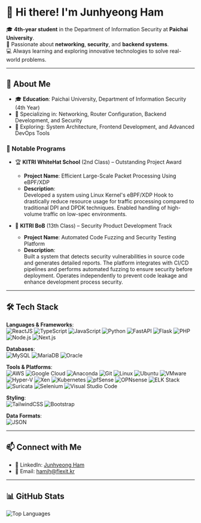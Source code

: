 # 👋 Hi there! I'm Junhyeong Ham

🎓 **4th-year student** in the Department of Information Security at **Paichai University**.  
🌟 Passionate about **networking**, **security**, and **backend systems**.  
💻 Always learning and exploring innovative technologies to solve real-world problems.

---

## 🌟 About Me

- 🎓 **Education**: Paichai University, Department of Information Security (4th Year)  
- 🔧 Specializing in: Networking, Router Configuration, Backend Development, and Security  
- 🚀 Exploring: System Architecture, Frontend Development, and Advanced DevOps Tools

### 🌟 Notable Programs
- 🏆 **KITRI WhiteHat School** (2nd Class) – Outstanding Project Award  
  - **Project Name**: Efficient Large-Scale Packet Processing Using eBPF/XDP  
  - **Description**:  
    Developed a system using Linux Kernel's eBPF/XDP Hook to drastically reduce resource usage for traffic processing compared to traditional DPI and DPDK techniques. Enabled handling of high-volume traffic on low-spec environments.

- 🔧 **KITRI BoB** (13th Class) – Security Product Development Track  
  - **Project Name**: Automated Code Fuzzing and Security Testing Platform  
  - **Description**:  
    Built a system that detects security vulnerabilities in source code and generates detailed reports. The platform integrates with CI/CD pipelines and performs automated fuzzing to ensure security before deployment. Operates independently to prevent code leakage and enhance development process security.

---

## 🛠️ Tech Stack

**Languages & Frameworks**:  
![ReactJS](https://img.shields.io/badge/-ReactJS-61DAFB?logo=react&logoColor=white) 
![TypeScript](https://img.shields.io/badge/-TypeScript-3178C6?logo=typescript&logoColor=white) 
![JavaScript](https://img.shields.io/badge/-JavaScript-F7DF1E?logo=javascript&logoColor=black) 
![Python](https://img.shields.io/badge/-Python-3776AB?logo=python&logoColor=white) 
![FastAPI](https://img.shields.io/badge/-FastAPI-009688?logo=fastapi&logoColor=white) 
![Flask](https://img.shields.io/badge/-Flask-000000?logo=flask&logoColor=white) 
![PHP](https://img.shields.io/badge/-PHP-777BB4?logo=php&logoColor=white) 
![Node.js](https://img.shields.io/badge/-Node.js-339933?logo=node.js&logoColor=white) 
![Next.js](https://img.shields.io/badge/-Next.js-000000?logo=next.js&logoColor=white) 

**Databases**:  
![MySQL](https://img.shields.io/badge/-MySQL-4479A1?logo=mysql&logoColor=white) 
![MariaDB](https://img.shields.io/badge/-MariaDB-003545?logo=mariadb&logoColor=white) 
![Oracle](https://img.shields.io/badge/-Oracle-F80000?logo=oracle&logoColor=white)

**Tools & Platforms**:  
![AWS](https://img.shields.io/badge/-AWS-232F3E?logo=amazon-aws&logoColor=white) 
![Google Cloud](https://img.shields.io/badge/-Google%20Cloud-4285F4?logo=google-cloud&logoColor=white) 
![Anaconda](https://img.shields.io/badge/-Anaconda-44A833?logo=anaconda&logoColor=white) 
![Git](https://img.shields.io/badge/-Git-F05032?logo=git&logoColor=white) 
![Linux](https://img.shields.io/badge/-Linux-FCC624?logo=linux&logoColor=black) 
![Ubuntu](https://img.shields.io/badge/-Ubuntu-E95420?logo=ubuntu&logoColor=white) 
![VMware](https://img.shields.io/badge/-VMware-607078?logo=vmware&logoColor=white) 
![Hyper-V](https://img.shields.io/badge/-HyperV-0078D7?logo=microsoft&logoColor=white) 
![Xen](https://img.shields.io/badge/-Xen-EE7623?logo=xen&logoColor=white) 
![Kubernetes](https://img.shields.io/badge/-Kubernetes-326CE5?logo=kubernetes&logoColor=white) 
![pfSense](https://img.shields.io/badge/-pfSense-005AF0?logo=pfsense&logoColor=white) 
![OPNsense](https://img.shields.io/badge/-OPNsense-FF6C00?logo=opnsense&logoColor=white) 
![ELK Stack](https://img.shields.io/badge/-ELK%20Stack-005571?logo=elastic&logoColor=white) 
![Suricata](https://img.shields.io/badge/-Suricata-F4A100?logo=suricata&logoColor=white) 
![Selenium](https://img.shields.io/badge/-Selenium-43B02A?logo=selenium&logoColor=white) 
![Visual Studio Code](https://img.shields.io/badge/-Visual%20Studio%20Code-007ACC?logo=visual-studio-code&logoColor=white) 

**Styling**:  
![TailwindCSS](https://img.shields.io/badge/-TailwindCSS-06B6D4?logo=tailwindcss&logoColor=white) 
![Bootstrap](https://img.shields.io/badge/-Bootstrap-7952B3?logo=bootstrap&logoColor=white)

**Data Formats**:  
![JSON](https://img.shields.io/badge/-JSON-000000?logo=json&logoColor=white)

---

## 📫 Connect with Me

- 💼 LinkedIn: [Junhyeong Ham](https://www.linkedin.com/in/%EC%A4%80%ED%98%95-%ED%95%A8-669898284/)  
- 📧 Email: hamjh@flexit.kr  

---

## 📊 GitHub Stats

![Top Languages](https://github-readme-stats.vercel.app/api/top-langs/?username=junhyeongham&layout=compact&theme=tokyonight)
